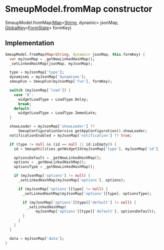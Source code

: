 


# SmeupModel.fromMap constructor







SmeupModel.fromMap([Map](https://api.flutter.dev/flutter/dart-core/Map-class.html)&lt;[String](https://api.flutter.dev/flutter/dart-core/String-class.html), dynamic> jsonMap, [GlobalKey](https://api.flutter.dev/flutter/widgets/GlobalKey-class.html)&lt;[FormState](https://api.flutter.dev/flutter/widgets/FormState-class.html)> formKey)





## Implementation

```dart
SmeupModel.fromMap(Map<String, dynamic> jsonMap, this.formKey) {
  var myJsonMap = _getNewLinkedHashMap();
  _setLinkedHashMap(jsonMap, myJsonMap);

  type = myJsonMap['type'];
  dynamisms = myJsonMap['dynamisms'];
  smeupFun = SmeupFun(myJsonMap['fun'], formKey);

  switch (myJsonMap['load']) {
    case 'D':
      widgetLoadType = LoadType.Delay;
      break;
    default:
      widgetLoadType = LoadType.Immediate;
  }

  showLoader = myJsonMap['showLoader'] ??
      SmeupConfigurationService.getAppConfiguration().showLoader;
  notificationEnabled = myJsonMap['notification'] ?? true;

  if (type != null && (id == null || id.isEmpty)) {
    id = SmeupUtilities.getWidgetId(myJsonMap['type'], myJsonMap['id']);

    optionsDefault = _getNewLinkedHashMap();
    options = _getNewLinkedHashMap();
    optionsType = _getNewLinkedHashMap();

    if (myJsonMap['options'] != null) {
      _setLinkedHashMap(myJsonMap['options'], options);

      if (myJsonMap['options'][type] != null) {
        _setLinkedHashMap(myJsonMap['options'][type], optionsType);

        if (myJsonMap['options'][type]['default'] != null) {
          _setLinkedHashMap(
              myJsonMap['options'][type]['default'], optionsDefault);
        }
      }
    }
  }

  data = myJsonMap['data'];
}
```







